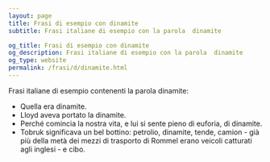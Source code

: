 ```yaml
---
layout: page
title: Frasi di esempio con dinamite 
subtitle: Frasi italiane di esempio con la parola  dinamite

og_title: Frasi di esempio con dinamite 
og_description: Frasi italiane di esempio con la parola  dinamite
og_type: website
permalink: /frasi/d/dinamite.html
---
```


Frasi italiane di esempio contenenti la parola dinamite:


- Quella era dinamite.
- Lloyd aveva portato la dinamite.
- Perché comincia la nostra vita, e lui si sente pieno di euforia, di dinamite.
- Tobruk significava un bel bottino: petrolio, dinamite, tende, camion - già più della metà dei mezzi di trasporto di Rommel erano veicoli catturati agli inglesi - e cibo.

